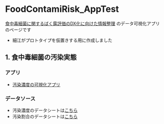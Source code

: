 # FoodContamiRisk_AppTest

[食中毒細菌に関するばく露評価のDX化に向けた情報整理](https://github.com/kento-koyama/food_micro_data_risk) のデータ可視化アプリのページです
- 細江がプロトタイプを仮置きする用に作成しました

## 1. 食中毒細菌の汚染実態  
### アプリ
- [汚染濃度の可視化アプリ](https://foodcontamiriskapptest-enafzxdmaz3bgp8ur4gvgk.streamlit.app)

### データソース
- 汚染濃度のデータシートは[こちら](https://github.com/kento-koyama/food_micro_data_risk/blob/47e3ffaccfc2b2fce2aef0a49812df23a091f8c2/%E9%A3%9F%E4%B8%AD%E6%AF%92%E7%B4%B0%E8%8F%8C%E6%B1%9A%E6%9F%93%E5%AE%9F%E6%85%8B_%E6%B1%9A%E6%9F%93%E6%BF%83%E5%BA%A6.csv)
- 汚染割合のデータシートは[こちら](https://github.com/kento-koyama/food_micro_data_risk/blob/47e3ffaccfc2b2fce2aef0a49812df23a091f8c2/%E9%A3%9F%E4%B8%AD%E6%AF%92%E7%B4%B0%E8%8F%8C%E6%B1%9A%E6%9F%93%E5%AE%9F%E6%85%8B_%E6%B1%9A%E6%9F%93%E7%8E%87.csv)

